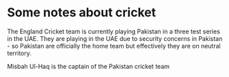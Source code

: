 Some notes about cricket
=========================

The England Cricket team is currently playing Pakistan in a three test series in the UAE. 
They are playing in the UAE due to security concerns in Pakistan - so Pakistan are officially the home team
but effectively they are on neutral territory.

Misbah Ul-Haq is the captain of the Pakistan cricket team


